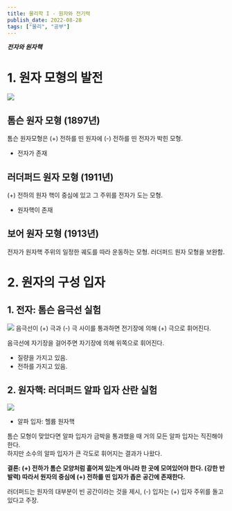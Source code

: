 ```yaml
---
title: 물리학 I - 원자와 전기력
publish_date: 2022-08-28
tags: ["물리", "공부"]
---
```


***전자와 원자핵***

# 1. 원자 모형의 발전
![](https://i.imgur.com/yzuGJH8.png)
## 톰슨 원자 모형 (1897년)
톰슨 원자모형은 (+) 전하를 띤 원자에 (-) 전하를 띤 전자가 박힌 모형.
+ 전자가 존재

## 러더퍼드 원자 모형 (1911년)
(+) 전하의 원자 핵이 중심에 있고 그 주위를 전자가 도는 모형.
+ 원자핵이 존재

## 보어 원자 모형 (1913년)
전자가 원자핵 주위의 일정한 궤도를 따라 운동하는 모형.
러더퍼드 원자 모형을 보완함.


# 2. 원자의 구성 입자
## 1. 전자: 톰슨 음극선 실험
![](https://i.imgur.com/9zpyCAt.png)
음극선이 (+) 극과 (-) 극 사이를 통과하면 전기장에 의해 (+) 극으로 휘어진다.

음극선에 자기장을 걸어주면 자기장에 의해 위쪽으로 휘어진다.

* 질량을 가지고 있음.
* 전하를 가지고 있음.

## 2. 원자핵: 러더퍼드 알파 입자 산란 실험
![](https://i.imgur.com/Y8dmqDD.png)
* 알파 입자: 헬륨 원자핵

톰슨 모형이 맞았다면 알파 입자가 금박을 통과했을 때 거의 모든 알파 입자는 직진해야 한다.  
하지만 소수의 알파 입자가 큰 각도로 휘어지는 결과가 나왔다.  

__결론: (+) 전하가 톰슨 모양처럼 흩어져 있는게 아니라 한 곳에 모여있어야 한다. (강한 반발력) 따라서 원자의 중심에 (+) 전하를 띤 입자가 좁은 공간에 존재한다.__

러더퍼드는 원자의 대부분이 빈 공간이라는 것을 제시, (-) 입자는 (+) 입자 주위를 돌고 있다고 주장.


